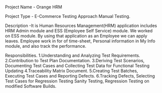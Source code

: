 Project Name - Orange HRM

Project Type - E-Commerce Testing Approach Manual Testing.

Description -It is Human Resources Management(HRM) application includes HRM Admin module and ESS (Employee Self
             Service) module. We worked on ESS module. By using that application as an Employee we can apply leaves. 
             Employee work in for of time-sheet, Personal information in My Info module, and also track the performance. 

Responsibilities.
1.Understanding and Analyzing Test Requirements.
2.Contribution to Test Plan Documentation.
3.Deriving Test Scenarios, Documenting Test Cases and Collecting Test Data for Functional Testing Updating
4.Traceability Matrix Document.
5.Creating Test Batches, Executing Test Cases and Reporting Defects.
6.Tracking Defects, Selecting Test Cases for Regression Testing Sanity Testing, Regression Testing on modified Software Builds.
